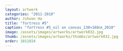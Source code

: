 ```yaml
---
layout: artwork
categories: "2011-2010"
author: Jihoon Ha
title: "fortress #5"
caption: "fortress #5_oil on canvas_130×160㎝_2010"
image: /assets/images/artworks/artwork032.jpg
thumb: /assets/images/artworks/thumbs/artwork032.jpg
order: 1011024
---
```

